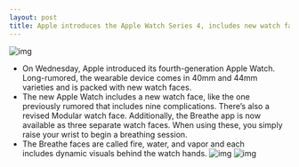 ```yaml
---
layout: post
title: Apple introduces the Apple Watch Series 4, includes new watch faces
---
```

![img](http://media.idownloadblog.com/wp-content/uploads/2018/09/20180912171037_574485.jpg)
* On Wednesday, Apple introduced its fourth-generation Apple Watch. Long-rumored, the wearable device comes in 40mm and 44mm varieties and is packed with new watch faces. 
* The new Apple Watch includes a new watch face, like the one previously rumored that includes nine complications. There’s also a revised Modular watch face. Additionally, the Breathe app is now available as three separate watch faces. When using these, you simply raise your wrist to begin a breathing session.
* The Breathe faces are called fire, water, and vapor and each includes dynamic visuals behind the watch hands.
![img](http://media.idownloadblog.com/wp-content/uploads/2018/09/breath-watch-face-series-4.jpg)
![img](http://media.idownloadblog.com/wp-content/uploads/2018/09/Screen-Shot-2018-09-12-at-1.14.01-PM-2.png)

